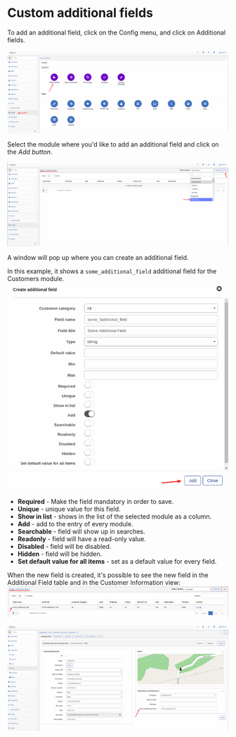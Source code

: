 Custom additional fields
==========

To add an additional field, click on the Config menu, and click on Additional fields.

![Additional field](config.png)


Select the module where you'd like to add an additional field and click on the *Add button*.

![Select module and add](module_and_add.png)


A window will pop up where you can create an additional field.

In this example, it shows a `some_additional_field` additional field for the Customers module.
![Add additional field](add_additional_field.png)

* **Required** - Make the field mandatory in order to save.
* **Unique** -  unique value for this field.
* **Show in list** - shows in the list of the selected module as a column.
* **Add** - add to the entry of every module.
* **Searchable** - field will show up in searches.
* **Readonly** - field will have a read-only value.
* **Disabled** - field will be disabled.
* **Hidden** - field will be hidden.
* **Set default value for all items** - set as a default value for every field.


When the new field is created, it's possible to see the new field in the Additional Field table and in the Customer Information view:
![Additional field list](additional_field_list.png)

![Customer info](customer_info.png)
